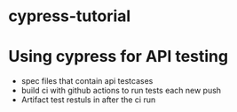 # cypress-tutorial

# Using cypress for API testing
  - spec files that contain api testcases
  - build ci with github actions to run tests each new push
  - Artifact test restuls in after the ci run
